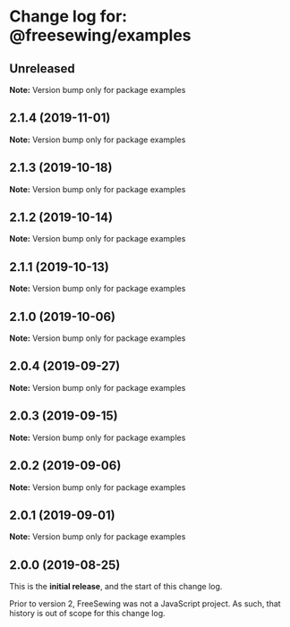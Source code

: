 # Change log for: @freesewing/examples


## Unreleased

**Note:** Version bump only for package examples


## 2.1.4 (2019-11-01)

**Note:** Version bump only for package examples


## 2.1.3 (2019-10-18)

**Note:** Version bump only for package examples


## 2.1.2 (2019-10-14)

**Note:** Version bump only for package examples


## 2.1.1 (2019-10-13)

**Note:** Version bump only for package examples


## 2.1.0 (2019-10-06)

**Note:** Version bump only for package examples


## 2.0.4 (2019-09-27)

**Note:** Version bump only for package examples


## 2.0.3 (2019-09-15)

**Note:** Version bump only for package examples


## 2.0.2 (2019-09-06)

**Note:** Version bump only for package examples


## 2.0.1 (2019-09-01)

**Note:** Version bump only for package examples




## 2.0.0 (2019-08-25)

This is the **initial release**, and the start of this change log.

Prior to version 2, FreeSewing was not a JavaScript project.
As such, that history is out of scope for this change log.
